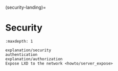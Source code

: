 (security-landing)=
# Security

```{toctree}
:maxdepth: 1

explanation/security
authentication
explanation/authorization
Expose LXD to the network <howto/server_expose>
